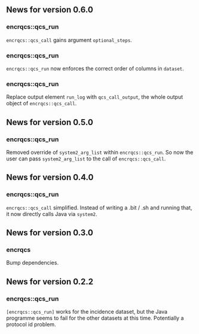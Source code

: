 <!-- generated by R package codedoc; do not modify! -->

## News for version 0.6.0

### encrqcs::qcs_run

`encrqcs::qcs_call` gains argument `optional_steps`.

### encrqcs::qcs_run

`encrqcs::qcs_run` now enforces the correct order of columns in `dataset`.

### encrqcs::qcs_run

Replace output element `run_log` with `qcs_call_output`, the whole output
object of `encrqcs::qcs_call`.


## News for version 0.5.0

### encrqcs::qcs_run

Removed override of `system2_arg_list` within `encrqcs::qcs_run`. So now
the user can pass `system2_arg_list` to the call of `encrqcs::qcs_call`.


## News for version 0.4.0

### encrqcs::qcs_run

`encrqcs::qcs_call` simplified. Instead of writing a .bit / .sh and
running that, it now directly calls Java via `system2`.


## News for version 0.3.0

### encrqcs

Bump dependencies.


## News for version 0.2.2

### encrqcs::qcs_run

`[encrqcs::qcs_run]` works for the incidence dataset, but the Java
programme seems to fail for the other datasets at this time.
Potentially a protocol id problem.


